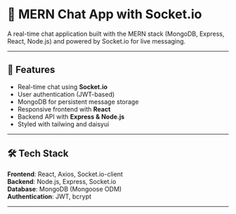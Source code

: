 # 💬 MERN Chat App with Socket.io

A real-time chat application built with the MERN stack (MongoDB, Express, React, Node.js) and powered by Socket.io for live messaging.

---

## 🚀 Features

- Real-time chat using **Socket.io**
- User authentication (JWT-based)
- MongoDB for persistent message storage
- Responsive frontend with **React**
- Backend API with **Express & Node.js**
- Styled with tailwing and daisyui

---

## 🛠️ Tech Stack

**Frontend**: React, Axios, Socket.io-client  
**Backend**: Node.js, Express, Socket.io  
**Database**: MongoDB (Mongoose ODM)  
**Authentication**: JWT, bcrypt 

---